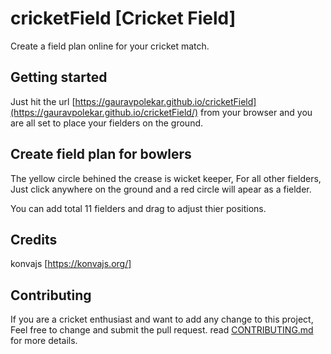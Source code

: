 # cricketField [Cricket Field]
Create a field plan online for your cricket match.

## Getting started

Just hit the url [https://gauravpolekar.github.io/cricketField](https://gauravpolekar.github.io/cricketField/) from your browser and you are all set to place your fielders on the ground.

## Create field plan for bowlers
The yellow circle behined the crease is wicket keeper, For all other fielders, Just click anywhere on the ground and a red circle will apear as a fielder.

You can add total 11 fielders and drag to adjust thier positions.

## Credits

konvajs [https://konvajs.org/] 



## Contributing
If you are a cricket enthusiast and want to add any change to this project, Feel free to change and submit the pull request.
read [CONTRIBUTING.md](https://github.com/gauravpolekar/cricketField/blob/master/CONTRIBUTING.md) for more details.

